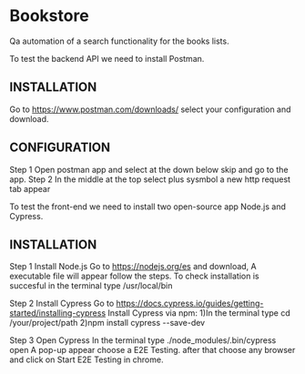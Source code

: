 # Bookstore
Qa automation of a search functionality for the books lists.

To test the backend API we need to install Postman.

INSTALLATION
------------

Go to https://www.postman.com/downloads/ select your configuration and download.

CONFIGURATION
-------------
Step 1
Open postman app and select at the down below skip and go to the app.
Step 2
In the middle at the top select plus sysmbol a new http request tab appear


To test the front-end we need to install two open-source app Node.js and Cypress.

INSTALLATION
------------
Step 1 Install Node.js
Go to https://nodejs.org/es and download, A executable file will appear follow the steps.
To check installation is succesful in the terminal type /usr/local/bin

Step 2 Install Cypress
Go to https://docs.cypress.io/guides/getting-started/installing-cypress Install Cypress via npm:
1)In the terminal type cd /your/project/path 
2)npm install cypress --save-dev

Step 3 Open Cypress
In the terminal type ./node_modules/.bin/cypress open
A pop-up appear choose a E2E Testing. after that choose any browser and click on Start E2E Testing in chrome.
